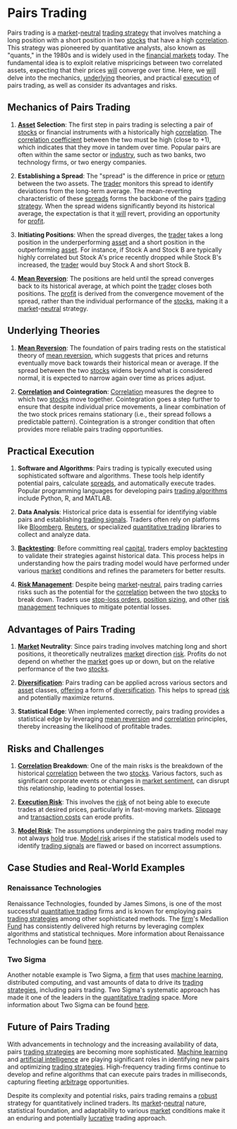 # Pairs Trading

Pairs trading is a [market](../m/market.md)-[neutral](../n/neutral.md) [trading strategy](../t/trading_strategy.md) that involves matching a long position with a short position in two [stocks](../s/stock.md) that have a high [correlation](../c/correlation.md). This strategy was pioneered by quantitative analysts, also known as "quants," in the 1980s and is widely used in the [financial markets](../f/financial_market.md) today. The fundamental idea is to exploit relative mispricings between two correlated assets, expecting that their prices [will](../w/will.md) converge over time. Here, we [will](../w/will.md) delve into the mechanics, [underlying](../u/underlying.md) theories, and practical [execution](../e/execution.md) of pairs trading, as well as consider its advantages and risks.

## Mechanics of Pairs Trading

1. **[Asset](../a/asset.md) Selection**: The first step in pairs trading is selecting a pair of [stocks](../s/stock.md) or financial instruments with a historically high [correlation](../c/correlation.md). The [correlation coefficient](../c/correlation_coefficient.md) between the two must be high (close to +1), which indicates that they move in tandem over time. Popular pairs are often within the same sector or [industry](../i/industry.md), such as two banks, two technology firms, or two energy companies.

2. **Establishing a Spread**: The "spread" is the difference in price or [return](../r/return.md) between the two assets. The [trader](../t/trader.md) monitors this spread to identify deviations from the long-term average. The mean-reverting characteristic of these [spreads](../s/spreads.md) forms the backbone of the pairs [trading strategy](../t/trading_strategy.md). When the spread widens significantly beyond its historical average, the expectation is that it [will](../w/will.md) revert, providing an opportunity for [profit](../p/profit.md).

3. **Initiating Positions**: When the spread diverges, the [trader](../t/trader.md) takes a long position in the underperforming [asset](../a/asset.md) and a short position in the outperforming [asset](../a/asset.md). For instance, if Stock A and Stock B are typically highly correlated but Stock A's price recently dropped while Stock B's increased, the [trader](../t/trader.md) would buy Stock A and short Stock B.

4. **[Mean Reversion](../m/mean_reversion.md)**: The positions are held until the spread converges back to its historical average, at which point the [trader](../t/trader.md) closes both positions. The [profit](../p/profit.md) is derived from the convergence movement of the spread, rather than the individual performance of the [stocks](../s/stock.md), making it a [market](../m/market.md)-[neutral](../n/neutral.md) strategy.

## Underlying Theories

1. **[Mean Reversion](../m/mean_reversion.md)**: The foundation of pairs trading rests on the statistical theory of [mean reversion](../m/mean_reversion.md), which suggests that prices and returns eventually move back towards their historical mean or average. If the spread between the two [stocks](../s/stock.md) widens beyond what is considered normal, it is expected to narrow again over time as prices adjust.

2. **[Correlation](../c/correlation.md) and Cointegration**: [Correlation](../c/correlation.md) measures the degree to which two [stocks](../s/stock.md) move together. Cointegration goes a step further to ensure that despite individual price movements, a linear combination of the two stock prices remains stationary (i.e., their spread follows a predictable pattern). Cointegration is a stronger condition that often provides more reliable pairs trading opportunities.

## Practical Execution

1. **Software and Algorithms**: Pairs trading is typically executed using sophisticated software and algorithms. These tools help identify potential pairs, calculate [spreads](../s/spreads.md), and automatically execute trades. Popular programming languages for developing pairs [trading algorithms](../t/trading_algorithms.md) include Python, R, and MATLAB.

2. **Data Analysis**: Historical price data is essential for identifying viable pairs and establishing [trading signals](../t/trading_signals.md). Traders often rely on platforms like [Bloomberg](../b/bloomberg.md), [Reuters](../r/reuters.md), or specialized [quantitative trading](../q/quantitative_trading.md) libraries to collect and analyze data.

3. **[Backtesting](../b/backtesting.md)**: Before committing real [capital](../c/capital.md), traders employ [backtesting](../b/backtesting.md) to validate their strategies against historical data. This process helps in understanding how the pairs trading model would have performed under various [market](../m/market.md) conditions and refines the parameters for better results.

4. **[Risk Management](../r/risk_management.md)**: Despite being [market](../m/market.md)-[neutral](../n/neutral.md), pairs trading carries risks such as the potential for the [correlation](../c/correlation.md) between the two [stocks](../s/stock.md) to break down. Traders use [stop-loss orders](../s/stop-loss_orders.md), [position sizing](../p/position_sizing.md), and other [risk management](../r/risk_management.md) techniques to mitigate potential losses.

## Advantages of Pairs Trading

1. **[Market](../m/market.md) Neutrality**: Since pairs trading involves matching long and short positions, it theoretically neutralizes [market](../m/market.md) direction [risk](../r/risk.md). Profits do not depend on whether the [market](../m/market.md) goes up or down, but on the relative performance of the two [stocks](../s/stock.md).

2. **[Diversification](../d/diversification.md)**: Pairs trading can be applied across various sectors and [asset](../a/asset.md) classes, [offering](../o/offering.md) a form of [diversification](../d/diversification.md). This helps to spread [risk](../r/risk.md) and potentially maximize returns.

3. **Statistical Edge**: When implemented correctly, pairs trading provides a statistical edge by leveraging [mean reversion](../m/mean_reversion.md) and [correlation](../c/correlation.md) principles, thereby increasing the likelihood of profitable trades.

## Risks and Challenges

1. **[Correlation](../c/correlation.md) Breakdown**: One of the main risks is the breakdown of the historical [correlation](../c/correlation.md) between the two [stocks](../s/stock.md). Various factors, such as significant corporate events or changes in [market sentiment](../m/market_sentiment.md), can disrupt this relationship, leading to potential losses.

2. **[Execution Risk](../e/execution_risk.md)**: This involves the [risk](../r/risk.md) of not being able to execute trades at desired prices, particularly in fast-moving markets. [Slippage](../s/slippage.md) and [transaction costs](../t/transaction_costs.md) can erode profits.

3. **[Model Risk](../m/model_risk.md)**: The assumptions underpinning the pairs trading model may not always [hold](../h/hold.md) true. [Model risk](../m/model_risk.md) arises if the statistical models used to identify [trading signals](../t/trading_signals.md) are flawed or based on incorrect assumptions.

## Case Studies and Real-World Examples

### Renaissance Technologies

Renaissance Technologies, founded by James Simons, is one of the most successful [quantitative trading](../q/quantitative_trading.md) firms and is known for employing pairs [trading strategies](../t/trading_strategies.md) among other sophisticated methods. The [firm](../f/firm.md)'s Medallion [Fund](../f/fund.md) has consistently delivered high returns by leveraging complex algorithms and statistical techniques. More information about Renaissance Technologies can be found [here](https://www.rentec.com/).

### Two Sigma

Another notable example is Two Sigma, a [firm](../f/firm.md) that uses [machine learning](../m/machine_learning.md), distributed computing, and vast amounts of data to drive its [trading strategies](../t/trading_strategies.md), including pairs trading. Two Sigma's systematic approach has made it one of the leaders in the [quantitative trading](../q/quantitative_trading.md) space. More information about Two Sigma can be found [here](https://www.twosigma.com/).

## Future of Pairs Trading

With advancements in technology and the increasing availability of data, pairs [trading strategies](../t/trading_strategies.md) are becoming more sophisticated. [Machine learning](../m/machine_learning.md) and [artificial intelligence](../a/artificial_intelligence_in_trading.md) are playing significant roles in identifying new pairs and optimizing [trading strategies](../t/trading_strategies.md). High-frequency trading firms continue to develop and refine algorithms that can execute pairs trades in milliseconds, capturing fleeting [arbitrage](../a/arbitrage.md) opportunities.

Despite its complexity and potential risks, pairs trading remains a [robust](../r/robust.md) strategy for quantitatively inclined traders. Its [market](../m/market.md)-[neutral](../n/neutral.md) nature, statistical foundation, and adaptability to various [market](../m/market.md) conditions make it an enduring and potentially [lucrative](../l/lucrative.md) trading approach.
